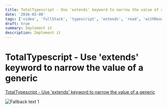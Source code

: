 ```yaml
---
title: TotalTypescript - Use 'extends' keyword to narrow the value of a generic
date: '2016-03-08'
tags: ['video', 'fullStack', 'typescript', 'extends', 'read', 'withResume']
draft: true
summary: Implement it
description: Implement it
---
```


# TotalTypescript - Use 'extends' keyword to narrow the value of a generic


[TotalTypescript - Use 'extends' keyword to narrow the value of a generic](https://www.totaltypescript.com/tips/use-extends-keyword-to-narrow-the-value-of-a-generic)


![Fallback text 1](/static/assets/pasted-image-20221011202624.png)


